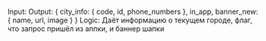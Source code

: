 Input:
Output:
	{
		city_info: {
			code,
			id,
			phone_numbers
		},
		in_app,
		banner_new: {
			name,
			url,
			image
		}
	}
Logic:
Даёт информацию о текущем городе, флаг, что запрос пришёл из аппки, и баннер шапки